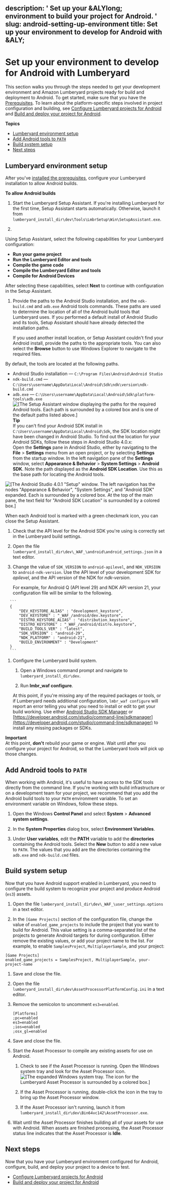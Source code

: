 description: ' Set up your &ALYlong; environment to build your project for Android. '
slug: android-setting-up-environment
title: Set up your environment to develop for Android with &ALY;
---
# Set up your environment to develop for Android with Lumberyard<a name="android-setting-up-environment"></a>

 This section walks you through the steps needed to get your development environment and Amazon Lumberyard projects ready for build and deployment to Android\. To get started, make sure that you have the [Prerequisites](android-intro.md#android-prerequisites)\. To learn about the platform\-specific steps involved in project configuration and building, see [Configure Lumberyard projects for Android](android-configure-project.md) and [Build and deploy your project for Android](android-build-deploy.md)\. 

**Topics**
+ [Lumberyard environment setup](#android-setting-up-environment-steps)
+ [Add Android tools to `PATH`](#android-setting-up-path)
+ [Build system setup](#android-setting-build-system)
+ [Next steps](#android-setting-up-next-steps)

## Lumberyard environment setup<a name="android-setting-up-environment-steps"></a>

 After you've [installed the prerequisites](android-intro.md#android-prerequisites), configure your Lumberyard installation to allow Android builds\. 

**To allow Android builds**

1.  Start the Lumberyard Setup Assistant\. If you're installing Lumberyard for the first time, Setup Assistant starts automatically\. Otherwise, launch it from `lumberyard_install_dir\dev\Tools\LmbrSetup\Win\SetupAssistant.exe`\. 

1. 

   Using Setup Assistant, select the following capabilities for your Lumberyard configuration:
   + **Run your game project**
   + **Run the Lumberyard Editor and tools**
   + **Compile the game code**
   + **Compile the Lumberyard Editor and tools**
   + **Compile for Android Devices**

   After selecting these capabilities, select **Next** to continue with configuration in the Setup Assistant\.

1.  Provide the paths to the Android Studio installation, and the `ndk-build.cmd` and `adb.exe` Android tools commands\. These paths are used to determine the location of all of the Android build tools that Lumberyard uses\. If you performed a default install of Android Studio and its tools, Setup Assistant should have already detected the installation paths\. 

    If you used another install location, or Setup Assistant couldn't find your Android install, provide the paths to the appropriate tools\. You can also select the **Browse** button to use Windows Explorer to navigate to the required files\. 

   By default, the tools are located at the following paths\.
   + Android Studio installation — `C:\Program Files\Android\Android Studio`
   + `ndk-build.cmd` — `C:\Users\username\AppData\Local\Android\Sdk\ndk\version\ndk-build.cmd`
   + `adb.exe` — `C:\Users\username\AppData\Local\Android\Sdk\platform-tools\adb.exe`  
![\[The Setup Assistant window displaying the paths for the required Android tools. Each path is surrounded by a colored box and is one of the default paths listed above.\]](/images/userguide/platforms/android/setup-android-dev-2.png)
**Tip**  
 If you can't find your Android SDK install in `C:\Users\username\AppData\Local\Android\Sdk`, the SDK location might have been changed in Android Studio\. To find out the location for your Android SDKs, follow these steps in Android Studio 4\.0\.x:   
 Open the **Settings** pane in Android Studio, either by navigating to the **File** > **Settings** menu from an open project, or by selecting **Settings** from the startup window\. 
 In the left navigation pane of the **Settings** window, select **Appearance & Behavior** > **System Settings** > **Android SDK**\. 
Note the path displayed as the **Android SDK Location**\. Use this as the base path for locating the Android tools\.  

![\[The Android Studio 4.0.1 "Setup" window. The left navigation has the nodes "Appearance & Behavior", "System Settings", and "Android SDK" expanded. Each is surrounded by a colored box. At the top of the main pane, the text field for "Android SDK Location" is surrounded by a colored box.\]](/images/userguide/platforms/android/android-sdk-location.png)

   When each Android tool is marked with a green checkmark icon, you can close the Setup Assistant\.

1.  Check that the API level for the Android SDK you're using is correctly set in the Lumberyard build settings\. 

   1. Open the file `lumberyard_install_dir\dev\_WAF_\android\android_settings.json` in a text editor\.

   1.  Change the value of `SDK_VERSION` to `android-apilevel`, and `NDK_VERSION` to `android-ndk-version`\. Use the API level of your development SDK for *apilevel*, and the API version of the NDK for *ndk\-version*\. 

       For example, for Android Q \(API level 29\) and NDK API version 21, your configuration file will be similar to the following\. 

      ```
      {
          "DEV_KEYSTORE_ALIAS" : "development_keystore",
          "DEV_KEYSTORE" : "_WAF_/android/dev.keystore",
          "DISTRO_KEYSTORE_ALIAS" : "distribution_keystore",
          "DISTRO_KEYSTORE" : "_WAF_/android/distro.keystore",
          "BUILD_TOOLS_VER" : "latest",
          "SDK_VERSION" : "android-29",
          "NDK_PLATFORM" : "android-21",
          "BUILD_ENVIRONMENT" : "Development"
      }
      ```

1. Configure the Lumberyard build system\.

   1. Open a Windows command prompt and navigate to `lumberyard_install_dir\dev`\.

   1. Run **lmbr\_waf configure**\.

    At this point, if you're missing any of the required packages or tools, or if Lumberyard needs additional configuration, `lmbr_waf configure` will report an error telling you what you need to install or edit to get your build working\. Use either [Android Studio SDK Manager](https://developer.android.com/studio/intro/update#sdk-manager) or [https://developer.android.com/studio/command-line/sdkmanager](https://developer.android.com/studio/command-line/sdkmanager) to install any missing packages or SDKs\. 

**Important**  
 At this point, **don't** rebuild your game or engine\. Wait until after you configure your project for Android, so that the Lumberyard tools will pick up those changes\. 

## Add Android tools to `PATH`<a name="android-setting-up-path"></a>

 When working with Android, it's useful to have access to the SDK tools directly from the command line\. If you're working with build infrastructure or on a development team for your project, we recommend that you add the Android build tools to your `PATH` environment variable\. To set an environment variable on Windows, follow these steps\. 

1. Open the Windows **Control Panel** and select **System** > **Advanced system settings**\.

1. In the **System Properties** dialog box, select **Environment Variables**\.

1.  Under **User variables**, edit the **PATH** variable to add the **directories** containing the Android tools\. Select the **New** button to add a new value to `PATH`\. The values that you add are the directories containing the `adb.exe` and `ndk-build.cmd` files\. 

## Build system setup<a name="android-setting-build-system"></a>

 Now that you have Android support enabled in Lumberyard, you need to configure the build system to recognize your project and produce Android \(`es3`\) assets\. 

1. Open the file `lumberyard_install_dir\dev\_WAF_\user_settings.options` in a text editor\.

1.  In the `[Game Projects]` section of the configuration file, change the value of `enabled_game_projects` to include the project that you want to build for Android\. This value setting is a comma\-separated list of the projects to generate Android targets for during configuration\. Either remove the existing values, or add your project name to the list\. For example, to enable `SamplesProject`, `MultiplayerSample`, and your project: 

   ```
   [Game Projects]
   enabled_game_projects = SamplesProject, MultiplayerSample, your-project-name
   ```

1.  Save and close the file\. 

1. Open the file `lumberyard_install_dir\dev\AssetProcessorPlatformConfig.ini` in a text editor\.

1. Remove the semicolon to uncomment `es3=enabled`\.

   ```
   [Platforms]
   ;pc=enabled
   es3=enabled
   ;ios=enabled
   ;osx_gl=enabled
   ```

1. Save and close the file\.

1. Start the Asset Processor to compile any existing assets for use on Android\.

   1. Check to see if the Asset Processor is running\. Open the Windows system tray and look for the Asset Processor icon\.  
![\[The expanded Windows system tray. The icon for the Lumberyard Asset Processor is surrounded by a colored box.\]](/images/userguide/platforms/android/ap-tray-icon.png)

   1. If the Asset Processor is running, double\-click the icon in the tray to bring up the Asset Processor window\.

   1. If the Asset Processor isn't running, launch it from `lumberyard_install_dir\dev\Bin64vc142\AssetProcessor.exe`\.

1.  Wait until the Asset Processor finishes building all of your assets for use with Android\. When assets are finished processing, the Asset Processor status line indicates that the Asset Processor is **Idle**\. 

## Next steps<a name="android-setting-up-next-steps"></a>

Now that you have your Lumberyard environment configured for Android, configure, build, and deploy your project to a device to test\.
+ [Configure Lumberyard projects for Android](android-configure-project.md)
+ [Build and deploy your project for Android](android-build-deploy.md)